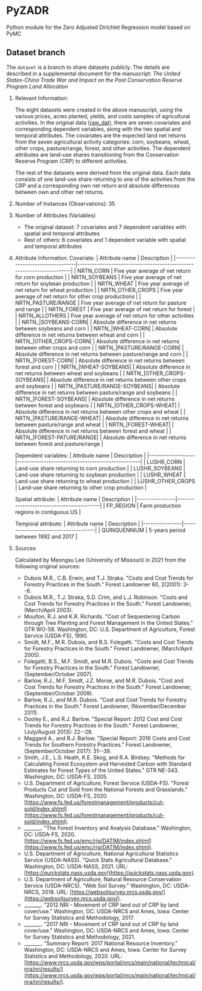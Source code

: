 # PyZADR
Python module for the Zero Adjusted Dirichlet Regression model based on PyMC

## Dataset branch
The `dataset` is a branch to share datasets publicly. The details are described in a supplemental document for the manuscript: *The United States-China Trade War and Impact on the Post Conservation Reserve Program Land Allocation*

1. Relevant Information:
   
   The eight datasets were created in the above manuscript, using the various prices, acres planted, yields, and costs samples of agricultural activities. In the original data ([raw_dat](raw_dat.csv)), there are seven covariates and corresponding dependent variables, along with the two spatial and temporal attributes. The covariates are the expected land net returns from the seven agricultural activity categories: corn, soybeans, wheat, other crops, pasture/range, forest, and other activities. The dependent attributes are land-use shares transitioning from the Conservation Reserve Program (CRP) to different activities.
   
   The rest of the datasets were derived from the original data. Each data consists of one land-use share returning to one of the activities from the CRP and a corresponding own net return and absolute differences between own and other net returns.

2. Number of Instances (Observations): 35

3. Number of Attributes (Variables)
   - The original dataset: 7 covariates and 7 dependent variables with spatial and temporal attributes
   - Rest of others: 6 covariates and 1 dependent variable with spatial and temporal attributes
   
4. Attribute Information:
   Covariate:
   | Attribute name                  | Description                                                           |
   |---------------------------------|-----------------------------------------------------------------------|
   | NRTN_CORN                       | Five year average of net return for corn production                   |
   | NRTN_SOYBEANS                   | Five year average of net return for soybean production                |
   | NRTN_WHEAT                      | Five year average of net return for wheat production                  |
   | NRTN_OTHER_CROPS                | Five year average of net return for other crop productions            |
   | NRTN_PASTURE/RANGE              | Five year average of net return for pasture and range                 |
   | NRTN_FOREST                     | Five year average of net return for forest                            |
   | NRTN_ALLOTHERS                  | Five year average of net return for other activities                  |
   | NRTN_\|SOYBEANS-CORN\|          | Absolute difference in net returns between soybeans and corn          |
   | NRTN_\|WHEAT-CORN\|             | Absolute difference in net returns between wheat and corn             |
   | NRTN_\|OTHER_CROPS-CORN\|       | Absolute difference in net returns between other crops and corn       |
   | NRTN_\|PASTURE/RANGE-CORN\|     | Absolute difference in net returns between pasture/range and corn     |
   | NRTN_\|FOREST-CORN\|            | Absolute difference in net returns between forest and corn            |
   | NRTN_\|WHEAT-SOYBEANS\|         | Absolute difference in net returns between wheat and soybeans         |
   | NRTN_\|OTHER_CROPS-SOYBEANS\|   | Absolute difference in net returns between other crops and soybeans   |
   | NRTN_\|PASTURE/RANGE-SOYBEANS\| | Absolute difference in net returns between pasture/range and soybeans |
   | NRTN_\|FOREST-SOYBEANS\|        | Absolute difference in net returns between forest and soybeans        |
   | NRTN_\|OTHER_CROPS-WHEAT\|      | Absolute difference in net returns between other crops and wheat      |
   | NRTN_\|PASTURE/RANGE-WHEAT\|    | Absolute difference in net returns between pasture/range and wheat    |
   | NRTN_\|FOREST-WHEAT\|           | Absolute difference in net returns between forest and wheat           |
   | NRTN_\|FOREST-PATURE/RANGE\|    | Absolute difference in net returns between forest and pasture/range   |
  
   Dependent variables:
   | Attribute name    | Description                                       |
   |-------------------|---------------------------------------------------|
   | LUSHR_CORN        | Land-use share returning to corn production       |
   | LUSHR_SOYBEANS    | Land-use share returning to soybean production    |
   | LUSHR_WHEAT       | Land-use share returning to wheat production      |
   | LUSHR_OTHER_CROPS | Land-use share returning to other crop production |

   Spatial attribute:
   | Attribute name | Description                              |
   |----------------|------------------------------------------|
   | FP_REGION      | Farm production regions in contiguous US |
  
   Temporal attribute:
   | Attribute name | Description                          |
   |----------------|--------------------------------------|
   | QUINQUENNIUM   | 5-years period between 1992 and 2017 |


5. Sources
   
   Calculated by Meongsu Lee (University of Missouri) in 2021 from the following original sources:
   - Dubois M.R., C.B. Erwin, and T.J. Straka. "Costs and Cost Trends for Forestry Practices in the South." Forest Landowner 60, 2(2001): 3--8.
   - Dubois M.R., T.J. Straka, S.D. Crim, and L.J. Robinson. "Costs and Cost Trends for Forestry Practices in the South." Forest Landowner, (March/April 2003).
   - Moulton, R.J. and K.R. Richards. "Cost of Sequestering Carbon through Tree Planting and Forest Management in the United States." GTR WO-58. Washington, DC: U.S. Department of Agriculture, Forest Service (USDA-FS), 1990.
   - Smidt, M.F., M.R. Dubois, and B.S. Folegatti. "Costs and Cost Trends for Forestry Practices in the South." Forest Landowner, (March/April 2005).
   - Folegatti, B.S., M.F. Smidt, and M.R. Dubois. "Costs and Cost Trends for Forestry Practices in the South." Forest Landowner, (September/October 2007).
   - Barlow, R.J., M.F. Smidt, J.Z. Morse, and M.R. Dubois. "Cost and Cost Trends for Forestry Practices in the South." Forest Landowner, (September/October 2009).
   - Barlow, R.J., and M.R. Dubois. "Cost and Cost Trends for Forestry Practices in the South." Forest Landowner, (November/December 2011).
   - Dooley E., and R.J. Barlow. "Special Report: 2012 Cost and Cost Trends for Forestry Practices in the South." Forest Landowner, (July/August 2013): 22--28.
   - Maggard A., and R.J. Barlow. "Special Report: 2016 Costs and Cost Trends for Southern Forestry Practices." Forest Landowner, (September/October 2017): 31--39.
   - Smith, J.E., L.S. Heath, K.E. Skog, and R.A. Birdsey. "Methods for Calculating Forest Ecosystem and Harvested Carbon with Standard Estimates for Forest Types of the United States." GTR NE-343. Washington, DC: USDA-FS, 2005.
   - U.S. Department of Agriculture, Forest Service (USDA-FS). "Forest Products Cut and Sold from the National Forests and Grasslands." Washington, DC: USDA-FS, 2020. [https://www.fs.fed.us/forestmanagement/products/cut-sold/index.shtml](https://www.fs.fed.us/forestmanagement/products/cut-sold/index.shtml).
   - _______. "The Forest Inventory and Analysis Database." Washington, DC: USDA-FS, 2020. [https://www.fs.fed.us/emc/rig/DATIM/index.shtml](https://www.fs.fed.us/emc/rig/DATIM/index.shtml).
   - U.S. Department of Agriculture, National Agricultural Statistics Service (USDA-NASS). "Quick Stats Agricultural Database." Washington, DC: USDA-NASS, 2021. URL: [https://quickstats.nass.usda.gov](https://quickstats.nass.usda.gov).
   - U.S. Department of Agriculture, Natural Resource Conservation Service (USDA-NRCS). "Web Soil Survey." Washington, DC: USDA-NRCS, 2018. URL: [https://websoilsurvey.nrcs.usda.gov/](https://websoilsurvey.nrcs.usda.gov/).
   - _______. "2012 NRI - Movement of CRP land out of CRP by land cover/use." Washington, DC: USDA-NRCS and Ames, Iowa: Center for Survey Statistics and Methodology, 2017.
   - _______. "2017 NRI - Movement of CRP land out of CRP by land cover/use." Washington, DC: USDA-NRCS and Ames, Iowa: Center for Survey Statistics and Methodology, 2021.
   - _______. "Summary Report: 2017 National Resource Inventory." Washington, DC: USDA-NRCS and Ames, Iowa: Center for Survey Statistics and Methodology, 2020. URL: [https://www.nrcs.usda.gov/wps/portal/nrcs/main/national/technical/nra/nri/results/](https://www.nrcs.usda.gov/wps/portal/nrcs/main/national/technical/nra/nri/results/).
